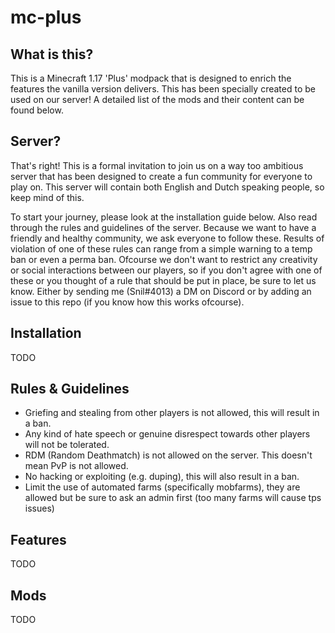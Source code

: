 # mc-plus

## What is this?
This is a Minecraft 1.17 'Plus' modpack that is designed to enrich the features the vanilla version delivers. This has been specially created to be used on our server! A detailed list of the mods and their content can be found below.

## Server?
That's right! This is a formal invitation to join us on a way too ambitious server that has been designed to create a fun community for everyone to play on. This server will contain both English and Dutch speaking people, so keep mind of this.

To start your journey, please look at the installation guide below. Also read through the rules and guidelines of the server. Because we want to have a friendly and healthy community, we ask everyone to follow these. Results of violation of one of these rules can range from a simple warning to a temp ban or even a perma ban. Ofcourse we don't want to restrict any creativity or social interactions between our players, so if you don't agree with one of these or you thought of a rule that should be put in place, be sure to let us know. Either by sending me (Snil#4013) a DM on Discord or by adding an issue to this repo (if you know how this works ofcourse).

## Installation
TODO

## Rules & Guidelines
- Griefing and stealing from other players is not allowed, this will result in a ban.
- Any kind of hate speech or genuine disrespect towards other players will not be tolerated.
- RDM (Random Deathmatch) is not allowed on the server. This doesn't mean PvP is not allowed.
- No hacking or exploiting (e.g. duping), this will also result in a ban.
- Limit the use of automated farms (specifically mobfarms), they are allowed but be sure to ask an admin first (too many farms will cause tps issues)

## Features
TODO

## Mods
TODO
